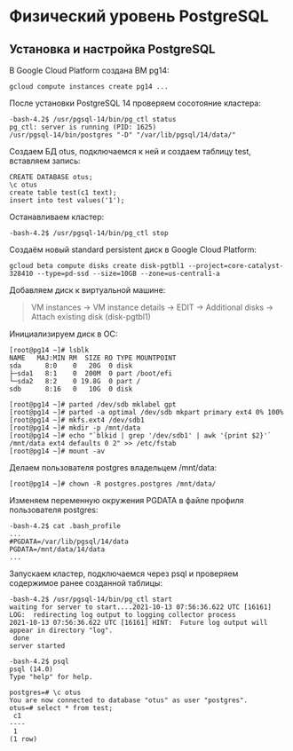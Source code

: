 # Физический уровень PostgreSQL

## Установка и настройка PostgreSQL

В Google Cloud Platform создана ВМ pg14:
```console
gcloud compute instances create pg14 ...
```
После установки PostgreSQL 14 проверяем сосотояние кластера:
```console
-bash-4.2$ /usr/pgsql-14/bin/pg_ctl status
pg_ctl: server is running (PID: 1625)
/usr/pgsql-14/bin/postgres "-D" "/var/lib/pgsql/14/data/"
```
Создаем БД otus, подключаемся к ней и создаем таблицу test, вставляем запись:
```console
CREATE DATABASE otus;
\c otus 
create table test(c1 text);
insert into test values('1');
```
Останавливаем кластер:
```console
-bash-4.2$ /usr/pgsql-14/bin/pg_ctl stop
```
Создаём новый standard persistent диск в Google Cloud Platform:
```console
gcloud beta compute disks create disk-pgtbl1 --project=core-catalyst-328410 --type=pd-ssd --size=10GB --zone=us-central1-a
```
Добавляем диск к виртуальной машине:
>VM instances -> VM instance details -> EDIT ->  Additional disks -> Attach existing disk (disk-pgtbl1)

Инициализируем диск в ОС:
```console
[root@pg14 ~]# lsblk 
NAME   MAJ:MIN RM  SIZE RO TYPE MOUNTPOINT
sda      8:0    0   20G  0 disk 
├─sda1   8:1    0  200M  0 part /boot/efi
└─sda2   8:2    0 19.8G  0 part /
sdb      8:16   0   10G  0 disk

[root@pg14 ~]# parted /dev/sdb mklabel gpt
[root@pg14 ~]# parted -a optimal /dev/sdb mkpart primary ext4 0% 100%
[root@pg14 ~]# mkfs.ext4 /dev/sdb1
[root@pg14 ~]# mkdir -p /mnt/data
[root@pg14 ~]# echo "`blkid | grep '/dev/sdb1' | awk '{print $2}'` /mnt/data ext4 defaults 0 2" >> /etc/fstab
[root@pg14 ~]# mount -av
```
Делаем пользователя postgres владельцем /mnt/data:
```console
[root@pg14 ~]# chown -R postgres.postgres /mnt/data/
```
Изменяем переменную окружения PGDATA в файле профиля пользователя postgres:
```console
-bash-4.2$ cat .bash_profile 
...
#PGDATA=/var/lib/pgsql/14/data
PGDATA=/mnt/data/14/data
...
```
Запускаем кластер, подключаемся через psql и проверяем содержимое ранее созданной таблицы:
```console
-bash-4.2$ /usr/pgsql-14/bin/pg_ctl start
waiting for server to start....2021-10-13 07:56:36.622 UTC [16161] LOG:  redirecting log output to logging collector process
2021-10-13 07:56:36.622 UTC [16161] HINT:  Future log output will appear in directory "log".
 done
server started

-bash-4.2$ psql 
psql (14.0)
Type "help" for help.

postgres=# \c otus 
You are now connected to database "otus" as user "postgres".
otus=# select * from test;
 c1 
----
 1
(1 row)
```
